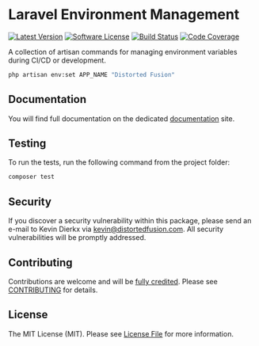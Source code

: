 # Laravel Environment Management

[![Latest Version](https://img.shields.io/github/tag/distortedfusion/laravel-env-management.svg?style=flat-square)](https://github.com/distortedfusion/laravel-env-management/tags)
[![Software License](https://img.shields.io/badge/license-MIT-brightgreen.svg?style=flat-square)](LICENSE)
[![Build Status](https://img.shields.io/github/actions/workflow/status/distortedfusion/laravel-env-management/ci.yml?branch=master&style=flat-square)](https://github.com/distortedfusion/laravel-env-management/actions)
[![Code Coverage](https://img.shields.io/codecov/c/github/distortedfusion/laravel-env-management?style=flat-square&token=JBWSCLFCPW)](https://codecov.io/gh/distortedfusion/laravel-env-management)

A collection of artisan commands for managing environment variables during CI/CD or development.

```bash
php artisan env:set APP_NAME "Distorted Fusion"
```

## Documentation

You will find full documentation on the dedicated [documentation](https://distortedfusion.com/docs/distortedfusion/laravel-env-management) site.

## Testing

To run the tests, run the following command from the project folder:

``` bash
composer test
```

## Security

If you discover a security vulnerability within this package, please send an e-mail to Kevin Dierkx via kevin@distortedfusion.com. All security vulnerabilities will be promptly addressed.

## Contributing

Contributions are welcome and will be [fully credited](https://github.com/distortedfusion/laravel-env-management/graphs/contributors). Please see [CONTRIBUTING](.github/CONTRIBUTING.md) for details.

## License

The MIT License (MIT). Please see [License File](LICENSE) for more information.
